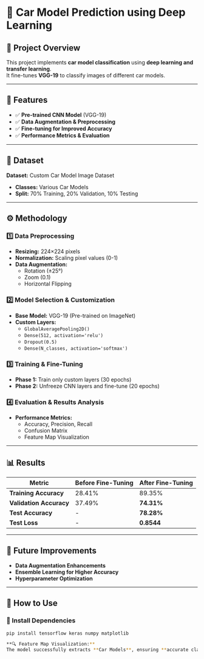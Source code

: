 
# 🚗 Car Model Prediction using Deep Learning  

## 📌 Project Overview  
This project implements **car model classification** using **deep learning and transfer learning**.  
It fine-tunes **VGG-19** to classify images of different car models.

---

## 🚀 Features  
- ✅ **Pre-trained CNN Model** (VGG-19)  
- ✅ **Data Augmentation & Preprocessing**  
- ✅ **Fine-tuning for Improved Accuracy**  
- ✅ **Performance Metrics & Evaluation**  

---

## 📂 Dataset  
**Dataset:** Custom Car Model Image Dataset  
- **Classes:** Various Car Models  
- **Split:** 70% Training, 20% Validation, 10% Testing  

---

## ⚙️ Methodology  

### **1️⃣ Data Preprocessing**  
- **Resizing:** 224×224 pixels  
- **Normalization:** Scaling pixel values (0-1)  
- **Data Augmentation:**  
  - Rotation (±25°)  
  - Zoom (0.1)  
  - Horizontal Flipping  

### **2️⃣ Model Selection & Customization**  
- **Base Model:** VGG-19 (Pre-trained on ImageNet)  
- **Custom Layers:**  
  - `GlobalAveragePooling2D()`  
  - `Dense(512, activation='relu')`  
  - `Dropout(0.5)`  
  - `Dense(N_classes, activation='softmax')`  

### **3️⃣ Training & Fine-Tuning**  
- **Phase 1:** Train only custom layers (30 epochs)  
- **Phase 2:** Unfreeze CNN layers and fine-tune (20 epochs)  

### **4️⃣ Evaluation & Results Analysis**  
- **Performance Metrics:**  
  - Accuracy, Precision, Recall  
  - Confusion Matrix  
  - Feature Map Visualization  

---

## 📊 Results  

| Metric               | Before Fine-Tuning | After Fine-Tuning |  
|----------------------|-------------------|-------------------|  
| **Training Accuracy** | 28.41%            | 89.35%            |  
| **Validation Accuracy** | 37.49%          | **74.31%**        |  
| **Test Accuracy**     | -                 | **78.28%**        |  
| **Test Loss**        | -                  | **0.8544**        |  

---

## 🔧 Future Improvements  
- **Data Augmentation Enhancements**  
- **Ensemble Learning for Higher Accuracy**  
- **Hyperparameter Optimization**  

---

## 📌 How to Use  

### 🔹 Install Dependencies  
```bash  
pip install tensorflow keras numpy matplotlib

**🔍 Feature Map Visualization:**  
The model successfully extracts **Car Models**, ensuring **accurate classification**.
